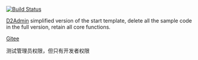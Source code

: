 [![Build Status](https://www.travis-ci.org/d2-projects/d2-admin-start-kit.svg?branch=master)](https://www.travis-ci.org/d2-projects/d2-admin-start-kit)

[D2Admin](https://github.com/d2-projects/d2-admin) simplified version of the start template, delete all the sample code in the full version, retain all core functions.

[Gitee](https://gitee.com/fairyever/d2-admin-start-kit)

测试管理员权限，但只有开发者权限
